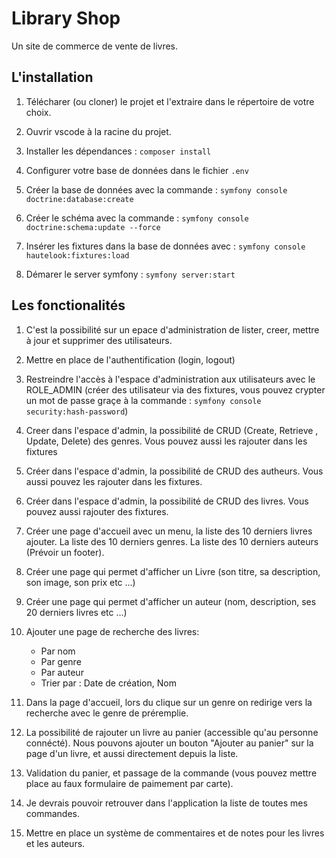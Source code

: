 # Library Shop

Un site de commerce de vente de livres.

## L'installation

1. Télécharer (ou cloner) le projet et l'extraire
   dans le répertoire de votre choix.

2. Ouvrir vscode à la racine du projet.

3. Installer les dépendances : `composer install`

4. Configurer votre base de données dans le fichier `.env`

5. Créer la base de données avec la commande : `symfony console doctrine:database:create`

6. Créer le schéma avec la commande : `symfony console doctrine:schema:update --force`

7. Insérer les fixtures dans la base de données avec : `symfony console hautelook:fixtures:load`

8. Démarer le server symfony : `symfony server:start`

## Les fonctionalités

1. C'est la possibilité sur un epace d'administration
   de lister, creer, mettre à jour et supprimer des
   utilisateurs.

2. Mettre en place de l'authentification (login, logout)

3. Restreindre l'accès à l'espace d'administration aux
   utilisateurs avec le ROLE_ADMIN (créer des utilisateur
   via des fixtures, vous pouvez crypter un mot
   de passe graçe à la commande : `symfony console security:hash-password`)

4. Creer dans l'espace d'admin, la possibilité de CRUD (Create, Retrieve
   , Update, Delete) des genres. Vous pouvez aussi les rajouter
   dans les fixtures

5. Créer dans l'espace d'admin, la possibilité de CRUD des autheurs.
   Vous aussi pouvez les rajouter dans les fixtures.

6. Créer dans l'espace d'admin, la possibilité de CRUD des livres.
   Vous pouvez aussi rajouter des fixtures.

7. Créer une page d'accueil avec un menu, la liste des 10 derniers
   livres ajouter. La liste des 10 derniers genres. La liste des
   10 derniers auteurs (Prévoir un footer).

8. Créer une page qui permet d'afficher un Livre (son titre, sa description,
   son image, son prix etc ...)

9. Créer une page qui permet d'afficher un auteur (nom, description, ses 20 derniers
   livres etc ...)

10. Ajouter une page de recherche des livres:

    - Par nom
    - Par genre
    - Par auteur
    - Trier par : Date de création, Nom

11. Dans la page d'accueil, lors du clique sur un genre on redirige vers la
    recherche avec le genre de préremplie.

12. La possibilité de rajouter un livre au panier (accessible qu'au personne
    connécté). Nous pouvons ajouter un bouton "Ajouter au panier" sur la
    page d'un livre, et aussi directement depuis la liste.

13. Validation du panier, et passage de la commande (vous pouvez mettre
    place au faux formulaire de paimement par carte).

14. Je devrais pouvoir retrouver dans l'application la liste de toutes
    mes commandes.

15. Mettre en place un système de commentaires et de notes pour les livres
    et les auteurs.
